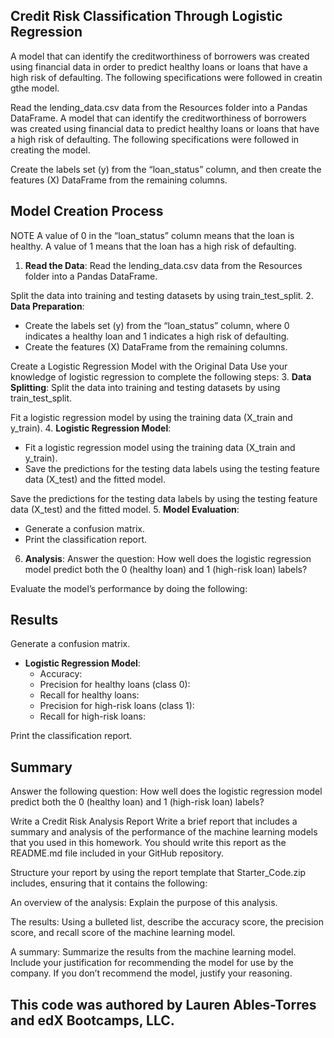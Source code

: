 ## Credit Risk Classification Through Logistic Regression
A model that can identify the creditworthiness of borrowers was created using financial data in order to predict healthy loans or loans that have a high risk of defaulting. The following specifications were followed in creatin gthe model.

Read the lending_data.csv data from the Resources folder into a Pandas DataFrame.
A model that can identify the creditworthiness of borrowers was created using financial data to predict healthy loans or loans that have a high risk of defaulting. The following specifications were followed in creating the model.

Create the labels set (y) from the “loan_status” column, and then create the features (X) DataFrame from the remaining columns.
## Model Creation Process

NOTE
A value of 0 in the “loan_status” column means that the loan is healthy. A value of 1 means that the loan has a high risk of defaulting.
1. **Read the Data**: Read the lending_data.csv data from the Resources folder into a Pandas DataFrame.

Split the data into training and testing datasets by using train_test_split.
2. **Data Preparation**:
   - Create the labels set (y) from the “loan_status” column, where 0 indicates a healthy loan and 1 indicates a high risk of defaulting.
   - Create the features (X) DataFrame from the remaining columns.

Create a Logistic Regression Model with the Original Data
Use your knowledge of logistic regression to complete the following steps:
3. **Data Splitting**: Split the data into training and testing datasets by using train_test_split.

Fit a logistic regression model by using the training data (X_train and y_train).
4. **Logistic Regression Model**:
   - Fit a logistic regression model using the training data (X_train and y_train).
   - Save the predictions for the testing data labels using the testing feature data (X_test) and the fitted model.

Save the predictions for the testing data labels by using the testing feature data (X_test) and the fitted model.
5. **Model Evaluation**:
   - Generate a confusion matrix.
   - Print the classification report.

6. **Analysis**: Answer the question: How well does the logistic regression model predict both the 0 (healthy loan) and 1 (high-risk loan) labels?

Evaluate the model’s performance by doing the following:
## Results

Generate a confusion matrix.
- **Logistic Regression Model**:
  - Accuracy: 
  - Precision for healthy loans (class 0): 
  - Recall for healthy loans: 
  - Precision for high-risk loans (class 1): 
  - Recall for high-risk loans: 

Print the classification report.
## Summary

Answer the following question: How well does the logistic regression model predict both the 0 (healthy loan) and 1 (high-risk loan) labels?

Write a Credit Risk Analysis Report
Write a brief report that includes a summary and analysis of the performance of the machine learning models that you used in this homework. You should write this report as the README.md file included in your GitHub repository.

Structure your report by using the report template that Starter_Code.zip includes, ensuring that it contains the following:

An overview of the analysis: Explain the purpose of this analysis.

The results: Using a bulleted list, describe the accuracy score, the precision score, and recall score of the machine learning model.

A summary: Summarize the results from the machine learning model. Include your justification for recommending the model for use by the company. If you don’t recommend the model, justify your reasoning.

## This code was authored by Lauren Ables-Torres and edX Bootcamps, LLC.
